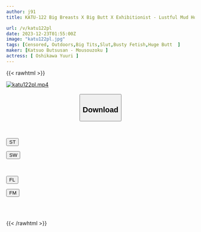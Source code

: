 ```yaml
---
author: j91
title: KATU-122 Big Breasts X Big Butt X Exhibitionist - Lustful Mud Hot Spring Date With A Lewd Big Breasted Gal

url: /v/katu122pl
date: 2023-12-23T01:55:00Z
image: "katu122pl.jpg"
tags: [Censored, Outdoors,Big Tits,Slut,Busty Fetish,Huge Butt	]
maker: [Katsuo Butsusan - Mousouzoku ]
actress: [ Oshikawa Yuuri ]
---
```



{{< rawhtml >}}

<div class="video" data-videoid="kv9XRAmXPaSPyD">
    <a href="javascript:;">
        <img src="/v/katu122pl/katu122pl.jpg" width="WIDTH" height="HEIGHT" alt="katu122pl.mp4" loading="lazy">
    </a>
</div>

<script type="text/javascript" src="https://j91.asia/asset/on-demand-st.js"></script>

<br>
  <link rel="stylesheet" href="https://j91.asia/asset/bs5.css">
  
  <center>
  <button class="btn btn-primary" type="button" data-bs-toggle="collapse" data-bs-target=".multi-collapse" aria-expanded="false" aria-controls="multiCollapseExample1 multiCollapseExample2"><h2>Download</h2></button></center>
</p>
<div class="row">
  <div class="col">
    <div class="collapse multi-collapse" id="multiCollapseExample1">
      <div class="card card-body">
	      	      <br>
<div class="buttons">  
<p><a href="https://streamtape.to/v/kv9XRAmXPaSPyD" target="_blank"><button class="btn-hover color-3"><i class="fa fa-download"></i> ST</button></a></p>
<p><a href="https://flaswish.com/9yfzcs44eipk" target="_blank"><button class="btn-hover color-2"><i class="fa fa-download"></i> SW</button></a></p></div>
    </div>
  </div>
</div>
  <div class="col">
    <div class="collapse multi-collapse" id="multiCollapseExample2">
      <div class="card card-body">
	      <br>
<div class="buttons">
<p><a href="javascript:;" target="_blank"><button class="btn-hover color-9"><i class="fa fa-download"></i> FL</button></a></p>
<p><a href="javascript:;" target="_blank"><button class="btn-hover color-8"><i class="fa fa-download"></i> FM</button></a></p></div>
<br><br>
      </div>
    </div>
  </div>
</div>

{{< /rawhtml >}}